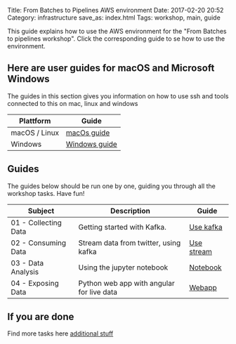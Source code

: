 Title: From Batches to Pipelines AWS environment
Date: 2017-02-20 20:52
Category: infrastructure
save_as: index.html
Tags: workshop, main, guide

This guide explains how to use the AWS environment for the "From Batches to pipelines workshop".
Click the corresponding guide to se how to use the environment.

## Here are user guides for macOS and Microsoft Windows

The guides in this section gives you information on how to use ssh and tools connected to this on mac, linux and windows

Plattform     | Guide
--------------|------------------------------------
macOS / Linux | [macOs guide]({filename}/mac/index.md)
Windows       | [Windows guide]({filename}/win/index.md)


## Guides

The guides below should be run one by one, guiding you through all the workshop tasks. Have fun!

Subject                 |  Description                             | Guide
------------------------|------------------------------------------|---------------------------
01 - Collecting Data    | Getting started with Kafka.              |  [Use kafka]({filename}/steps/kafka.md)
02 - Consuming Data     | Stream data from twitter, using kafka    |  [Use stream]({filename}/steps/stream.md)
03 - Data Analysis      | Using the jupyter notebook               |  [Notebook]({filename}/steps/notebook.md)
04 - Exposing Data      | Python web app with angular for live data|  [Webapp]({filename}/steps/web.md)


## If you are done
Find more tasks here [additional stuff]({filename}/chicken.md)

